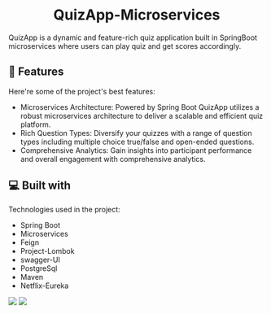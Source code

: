 <h1 align="center" id="title">QuizApp-Microservices</h1>

<p id="description">QuizApp is a dynamic and feature-rich quiz application built in SpringBoot microservices where users can play quiz and get scores accordingly.</p>

<h2>🧐 Features</h2>

Here're some of the project's best features:

- Microservices Architecture: Powered by Spring Boot QuizApp utilizes a robust microservices architecture to deliver a scalable and efficient quiz platform.
- Rich Question Types: Diversify your quizzes with a range of question types including multiple choice true/false and open-ended questions.
- Comprehensive Analytics: Gain insights into participant performance and overall engagement with comprehensive analytics.

<h2>💻 Built with</h2>

Technologies used in the project:

- Spring Boot
- Microservices
- Feign
- Project-Lombok
- swagger-UI
- PostgreSql
- Maven
- Netflix-Eureka

<img src="https://drive.google.com/file/d/1DtjRZv6Sr9sY1567bXYiNXsJ9Z3hjozW/view?usp=sharing" >

<img src="https://drive.google.com/file/d/1rQar80qWXZPJ0HbuYFlufIMW4lN-GoWL/view?usp=sharing">
